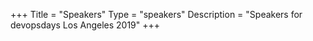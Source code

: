 +++
Title = "Speakers"
Type = "speakers"
Description = "Speakers for devopsdays Los Angeles 2019"
+++
